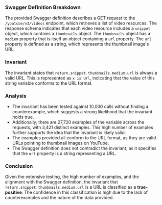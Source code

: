 ### Swagger Definition Breakdown
The provided Swagger definition describes a GET request to the `/youtube/v3/videos` endpoint, which retrieves a list of video resources. The response schema indicates that each video resource includes a `snippet` object, which contains a `thumbnails` object. The `thumbnails` object has a `medium` property that is itself an object containing a `url` property. The `url` property is defined as a string, which represents the thumbnail image's URL.

### Invariant
The invariant states that `return.snippet.thumbnails.medium.url` is always a valid URL. This is represented as `x is Url`, indicating that the value of this string variable conforms to the URL format.

### Analysis
- The invariant has been tested against 10,000 calls without finding a counterexample, which suggests a strong likelihood that the invariant holds true.
- Additionally, there are 27,720 examples of the variable across the requests, with 3,421 distinct examples. This high number of examples further supports the idea that the invariant is likely valid.
- The examples provided all conform to the URL format, as they are valid URLs pointing to thumbnail images on YouTube.
- The Swagger definition does not contradict the invariant, as it specifies that the `url` property is a string representing a URL.

### Conclusion
Given the extensive testing, the high number of examples, and the alignment with the Swagger definition, the invariant that `return.snippet.thumbnails.medium.url` is a URL is classified as a **true-positive**. The confidence in this classification is high due to the lack of counterexamples and the nature of the data provided.
